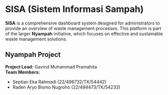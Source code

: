 # SISA (Sistem Informasi Sampah)
**SISA** is a comprehensive dashboard system designed for administrators to provide an overview of waste management processes. This platform is part of the larger **Nyampah** initiative, which focuses on effective and sustainable waste management solutions.

## Nyampah Project

**Project Lead:** Gavind Muhammad Pramahita  
**Team Members:**
- Septian Eka Rahmadi (22/496732/TK/54442)
- Raden Aryo Bismo Nugroho (22/494473/TK/54233)
